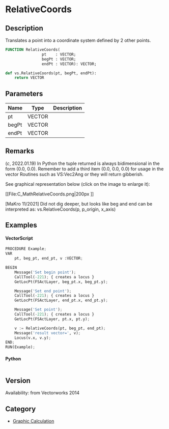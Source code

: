 # RelativeCoords

## Description
Translates a point into a coordinate system defined by 2 other points.

```pascal
FUNCTION RelativeCoords(
				pt    : VECTOR;
				begPt : VECTOR;
				endPt : VECTOR): VECTOR;
```

```python
def vs.RelativeCoords(pt, begPt, endPt):
    return VECTOR
```

## Parameters
|Name|Type|Description|
|---|---|---|
|pt|VECTOR|   |
|begPt|VECTOR|   |
|endPt|VECTOR|   |

## Remarks
(*_c_*, 2022.01.19) In Python the tuple returned is always bidimensional in the form (0.0, 0.0).
Remember to add a third item (0.0, 0.0, 0.0) for usage in the vector Routines such as VS:Vec2Ang or they will return gibberish.

See graphical representation below (click on the image to enlarge it):

[[File:C_MathRelativeCoords.png|200px ]] 

[MaKro 11/2021] Did not dig deeper, but looks like beg and end can be interpreted as: vs.RelativeCoords(p, p_origin, x_axis)

## Examples
#### VectorScript ####
```python
PROCEDURE Example;
VAR
    pt, beg_pt, end_pt, v :VECTOR;

BEGIN
    Message('Set begin point');
    CallTool(-221); { creates a locus }
    GetLocPt(FSActLayer, beg_pt.x, beg_pt.y);

    Message('Set end point');
    CallTool(-221); { creates a locus }
    GetLocPt(FSActLayer, end_pt.x, end_pt.y);

    Message('Set point');
    CallTool(-221); { creates a locus }
    GetLocPt(FSActLayer, pt.x, pt.y);

    v := RelativeCoords(pt, beg_pt, end_pt);
    Message('result vector=', v);
    Locus(v.x, v.y);
END;
RUN(Example);
```
#### Python ####
```python

```

## Version
Availability: from Vectorworks 2014

## Category
* [Graphic Calculation](../Categories/Graphic%20Calculation.md)
